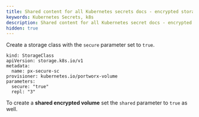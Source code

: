 ```yaml
---
title: Shared content for all Kubernetes secrets docs - encrypted storage class spec
keywords: Kubernetes Secrets, k8s
description: Shared content for all Kubernetes secret docs - encrypted storage class spec
hidden: true
---
```


Create a storage class with the `secure` parameter set to `true`.

```text
kind: StorageClass
apiVersion: storage.k8s.io/v1
metadata:
  name: px-secure-sc
provisioner: kubernetes.io/portworx-volume
parameters:
  secure: "true"
  repl: "3"
```

To create a **shared encrypted volume** set the `shared` parameter to `true` as well.
